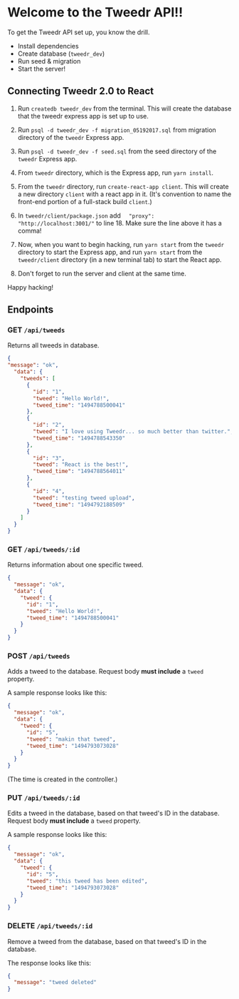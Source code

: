 # Welcome to the Tweedr API!!

To get the Tweedr API set up, you know the drill.

- Install dependencies
- Create database (`tweedr_dev`)
- Run seed & migration
- Start the server!

## Connecting Tweedr 2.0 to React

1. Run `createdb tweedr_dev` from the terminal. This will create the database that the tweedr express app is set up to use.
2. Run `psql -d tweedr_dev -f migration_05192017.sql` from migration directory of the `tweedr` Express app.
3. Run `psql -d tweedr_dev -f seed.sql` from the seed directory of the `tweedr` Express app.
4. From `tweedr` directory, which is the Express app, run `yarn install`.
5. From the `tweedr` directory, run `create-react-app client`. This will create a new directory `client` with a react app in it. (It's convention to name the front-end portion of a full-stack build `client`.)
6. In `tweedr/client/package.json` add `  "proxy": "http://localhost:3001/"` to line 18. Make sure the line above it has a comma!
7. Now, when you want to begin hacking, run `yarn start` from the `tweedr` directory to start the Express app, and run `yarn start` from the `tweedr/client` directory (in a new terminal tab) to start the React app.

8. Don't forget to run the server and client at the same time. 

Happy hacking!

## Endpoints

### GET `/api/tweeds`

Returns all tweeds in database.

```json
{
"message": "ok",
  "data": {
    "tweeds": [
      {
        "id": "1",
        "tweed": "Hello World!",
        "tweed_time": "1494788500041"
      },
      {
        "id": "2",
        "tweed": "I love using Tweedr... so much better than twitter.",
        "tweed_time": "1494788543350"
      },
      {
        "id": "3",
        "tweed": "React is the best!",
        "tweed_time": "1494788564011"
      },
      {
        "id": "4",
        "tweed": "testing tweed upload",
        "tweed_time": "1494792188509"
      }
    ]
  }
}
```

### GET `/api/tweeds/:id`

Returns information about one specific tweed.

```json
{
  "message": "ok",
  "data": {
    "tweed": {
      "id": "1",
      "tweed": "Hello World!",
      "tweed_time": "1494788500041"
    }
  }
}
```

### POST `/api/tweeds`

Adds a tweed to the database. Request body **must include** a `tweed` property.

A sample response looks like this:

```json
{
  "message": "ok",
  "data": {
    "tweed": {
      "id": "5",
      "tweed": "makin that tweed",
      "tweed_time": "1494793073028"
    }
  }
}
```

(The time is created in the controller.)

### PUT `/api/tweeds/:id`

Edits a tweed in the database, based on that tweed's ID in the database. Request body **must include** a `tweed` property.

A sample response looks like this:

```json
{
  "message": "ok",
  "data": {
    "tweed": {
      "id": "5",
      "tweed": "this tweed has been edited",
      "tweed_time": "1494793073028"
    }
  }
}
```


### DELETE `/api/tweeds/:id`

Remove a tweed from the database, based on that tweed's ID in the database.

The response looks like this:

```json
{
  "message": "tweed deleted"
}
```